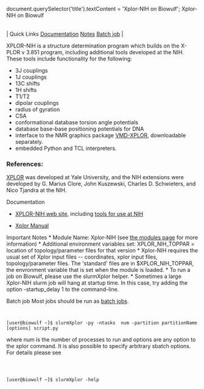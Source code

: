 

document.querySelector('title').textContent = 'Xplor-NIH on Biowulf';
Xplor-NIH on Biowulf


|  |
| --- |
| 
Quick Links
[Documentation](#doc)
[Notes](#notes)
[Batch job](#sbatch) 
 |



XPLOR-NIH is a structure determination program which builds on the X-PLOR v
3.851 program, including additional tools developed at the NIH. These tools
include functionality for the following:


* 3J couplings
* 1J couplings
* 13C shifts
* 1H shifts
* T1/T2
* dipolar couplings
* radius of gyration
* CSA
* conformational database torsion angle potentials
* database base-base positioning potentials for DNA
* interface to the NMR graphics package [VMD-XPLOR](http://vmd-xplor.cit.nih.gov/), downloadable separately.
* embedded Python and TCL interpreters.







### References:


[XPLOR](http://www.csb.yale.edu/userguides/datamanip/xplor/xplorman/htmlman.html) was developed at Yale
University, and the NIH extensions were developed by G. Marius Clore, John
Kuszewski, Charles D. Schwieters, and Nico Tjandra at the NIH.


Documentation
* [XPLOR-NIH web site](http://bit.niddk.nih.gov/xplor-nih/),
including [tools for use at
NIH](http://bit.niddk.nih.gov/xplor-nih/nih/)



- [Xplor Manual](http://bit.niddk.nih.gov/xplor-nih/xplorMan/)

Important Notes
	* Module Name: Xplor-NIH (see [the modules page](/apps/modules.html) for more information)
	* Additional environment variables set: XPLOR\_NIH\_TOPPAR = location of topology/parameter files for that version
	* Xplor-NIH requires the usual set of Xplor input files -- coordinates, xplor
	input files, topology/parameter files. The 'standard' files are in
	$XPLOR\_NIH\_TOPPAR, the envronment variable that is set when the module is loaded. 
	* To run a job on Biowulf, please use the slurmXplor helper.
	* Sometimes a large Xplor-NIH slurm job will hang at startup time. In this case, try adding the option -startup\_delay 1 to the command-line.

Batch job
Most jobs should be run as [batch jobs](/docs/userguide.html#submit).

```

 
[user@biowulf ~]$ slurmXplor -py -ntasks  num -partition partitionName [options] script.py

```

where num is the number of processes to run and options are any
 option to the xplor command. It is also possible to specify
 arbitrary sbatch options. For details please see 



```

 

[user@biowulf ~]$ slurmXplor -help

```
